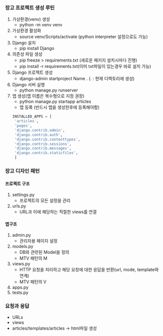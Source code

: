 ### 장고 프로젝트 생성 루틴
1. 가상환경(venv) 생성
    - python -m venv venv
2. 가상환경 활성화
   - source venv/Scripts/activate   (python interpreter 설정으로도 가능)
3. Django 설치
   - pip install Django
4. 의존성 파일 생성
   - pip freeze > requirements.txt (새로운 패키지 설치시마다 진행)
   - pip install -r requirements.txt(이미 txt파일이 있는경우 바로 설치 가능) 
5. Django 프로젝트 생성
   - django-admin startproject Name .  (. : 현재 디렉토리에 생성)
6. Django 서버 실행
    - python manage.py runserver
7. 앱 생성(앱 이름은 복수형으로 지정 권장)
   - python manage.py startapp articles
   - 앱 등록 (반드시 앱을 생성한후에 등록해야함)
   ```py
   INSTALLED_APPS = [
    'articles',
    'pages',
    'django.contrib.admin',
    'django.contrib.auth',
    'django.contrib.contenttypes',
    'django.contrib.sessions',
    'django.contrib.messages',
    'django.contrib.staticfiles',
    ]
   ```

### 장고 디자인 패턴
#### 프로젝트 구조
1. settings.py
   - 프로젝트의 모든 설정을 관리
2. urls.py
   - URL과 이에 해당하는 적절한 views를 연결

#### 앱구조

1. admin.py
   - 관리자용 페이지 설정
2. models.py
   - DB와 관련된 Model을 정의
   - MTV 패턴의 M
3. views.py
   - HTTP 요청을 처리하고 해당 요청에 대한 응답을 반환(url, mode, template와 연계)
   - MTV 패턴의 V
4. apps.py
5. tests.py


### 요청과 응답
- URLs
- views
- articles/templates/articles -> html파일 생성